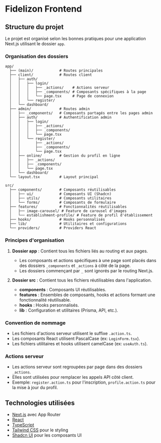 # Fidelizon Frontend

## Structure du projet

Le projet est organisé selon les bonnes pratiques pour une application Next.js utilisant le dossier `app`.

### Organisation des dossiers

```
app/
  ├── (main)/            # Routes principales
  ├── client/            # Routes client
  │   ├── auth/
  │   │   ├── login/
  │   │   │   ├── _actions/    # Actions serveur
  │   │   │   ├── _components/ # Composants spécifiques à la page
  │   │   │   └── page.tsx     # Page de connexion
  │   │   └── register/
  │   └── dashboard/
  ├── admin/             # Routes admin
  │   ├── _components/   # Composants partagés entre les pages admin
  │   ├── auth/          # Authentification admin
  │   │   ├── login/
  │   │   │   ├── _actions/
  │   │   │   ├── _components/
  │   │   │   └── page.tsx
  │   │   └── register/
  │   │       ├── _actions/
  │   │       ├── _components/
  │   │       └── page.tsx
  │   ├── online/        # Gestion du profil en ligne
  │   │   ├── _actions/
  │   │   ├── _components/
  │   │   └── page.tsx
  │   └── dashboard/
  └── layout.tsx         # Layout principal

src/
  ├── components/        # Composants réutilisables
  │   ├── ui/            # Composants UI (Shadcn)
  │   ├── utils/         # Composants utilitaires
  │   └── forms/         # Composants de formulaire
  ├── features/          # Fonctionnalités réutilisables
  │   ├── image-carousel/ # Feature de carousel d'images
  │   └── establishment-profile/ # Feature de profil d'établissement
  ├── hooks/             # Hooks personnalisés
  ├── lib/               # Utilitaires et configurations
  └── providers/         # Providers React
```

### Principes d'organisation

1. **Dossier app** : Contient tous les fichiers liés au routing et aux pages.
   - Les composants et actions spécifiques à une page sont placés dans des dossiers `_components` et `_actions` à côté de la page.
   - Les dossiers commençant par `_` sont ignorés par le routing Next.js.

2. **Dossier src** : Contient tous les fichiers réutilisables dans l'application.
   - **components** : Composants UI réutilisables.
   - **features** : Ensembles de composants, hooks et actions formant une fonctionnalité réutilisable.
   - **hooks** : Hooks personnalisés.
   - **lib** : Configuration et utilitaires (Prisma, API, etc.).

### Convention de nommage

- Les fichiers d'actions serveur utilisent le suffixe `.action.ts`.
- Les composants React utilisent PascalCase (ex: `LoginForm.tsx`).
- Les fichiers utilitaires et hooks utilisent camelCase (ex: `useAuth.ts`).

### Actions serveur

- Les actions serveur sont regroupées par page dans des dossiers `_actions`.
- Elles sont utilisées pour remplacer les appels API côté client.
- Exemple: `register.action.ts` pour l'inscription, `profile.action.ts` pour la mise à jour du profil.

## Technologies utilisées

- [Next.js](https://nextjs.org/) avec App Router
- [React](https://reactjs.org/)
- [TypeScript](https://www.typescriptlang.org/)
- [Tailwind CSS](https://tailwindcss.com/) pour le styling
- [Shadcn UI](https://ui.shadcn.com/) pour les composants UI
